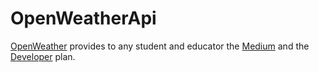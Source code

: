 # OpenWeatherApi

[OpenWeather](https://home.openweathermap.org/) provides to any student and educator the [Medium](https://openweathermap.org/price) and the [Developer](https://openweathermap.org/price) plan.
